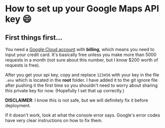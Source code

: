 # How to set up your Google Maps API key :smile:

## First things first...

You need a [Google Cloud account](https://developers.google.com/) with **billing**, which means you need to input your credit card. It's basically free unless you make more than 5000 requests in a month (not sure about this number, but I know $200 worth of requests is free).

After you get your api key, copy and replace ``123456`` with your key in the file ``.env`` which is located in the **root** folder. I have added it to the git ignore file after pushing it the first time so you shouldn't need to worry about sharing this private key for now. (Hopefully I set that up correctly.)

 **DISCLAIMER**: I know this is not safe, but we will definitely fix it before deployment.

If it doesn't work, look at what the console error says. Google's error codes have very clear instructions on how to fix them.
